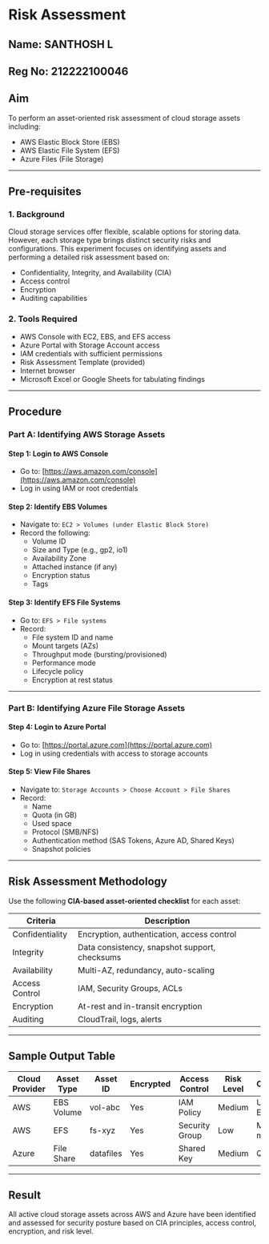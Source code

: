 # Risk Assessment
## Name: SANTHOSH L
## Reg No: 212222100046

## Aim
To perform an asset-oriented risk assessment of cloud storage assets including:
- AWS Elastic Block Store (EBS)
- AWS Elastic File System (EFS)
- Azure Files (File Storage)

---

## Pre-requisites

### 1. Background
Cloud storage services offer flexible, scalable options for storing data. However, each storage type brings distinct security risks and configurations. This experiment focuses on identifying assets and performing a detailed risk assessment based on:
- Confidentiality, Integrity, and Availability (CIA)
- Access control
- Encryption
- Auditing capabilities

### 2. Tools Required
- AWS Console with EC2, EBS, and EFS access  
- Azure Portal with Storage Account access  
- IAM credentials with sufficient permissions  
- Risk Assessment Template (provided)  
- Internet browser  
- Microsoft Excel or Google Sheets for tabulating findings

---

## Procedure

### Part A: Identifying AWS Storage Assets

#### Step 1: Login to AWS Console
- Go to: [https://aws.amazon.com/console](https://aws.amazon.com/console)  
- Log in using IAM or root credentials

#### Step 2: Identify EBS Volumes
- Navigate to: `EC2 > Volumes (under Elastic Block Store)`
- Record the following:
  - Volume ID
  - Size and Type (e.g., gp2, io1)
  - Availability Zone
  - Attached instance (if any)
  - Encryption status
  - Tags

#### Step 3: Identify EFS File Systems
- Go to: `EFS > File systems`
- Record:
  - File system ID and name
  - Mount targets (AZs)
  - Throughput mode (bursting/provisioned)
  - Performance mode
  - Lifecycle policy
  - Encryption at rest status

---

### Part B: Identifying Azure File Storage Assets

#### Step 4: Login to Azure Portal
- Go to: [https://portal.azure.com](https://portal.azure.com)
- Log in using credentials with access to storage accounts

#### Step 5: View File Shares
- Navigate to: `Storage Accounts > Choose Account > File Shares`
- Record:
  - Name
  - Quota (in GB)
  - Used space
  - Protocol (SMB/NFS)
  - Authentication method (SAS Tokens, Azure AD, Shared Keys)
  - Snapshot policies

---

## Risk Assessment Methodology

Use the following **CIA-based asset-oriented checklist** for each asset:

| Criteria         | Description                                  |
|------------------|----------------------------------------------|
| Confidentiality  | Encryption, authentication, access control   |
| Integrity        | Data consistency, snapshot support, checksums|
| Availability     | Multi-AZ, redundancy, auto-scaling           |
| Access Control   | IAM, Security Groups, ACLs                   |
| Encryption       | At-rest and in-transit encryption            |
| Auditing         | CloudTrail, logs, alerts                     |

---

## Sample Output Table

| Cloud Provider | Asset Type | Asset ID  | Encrypted | Access Control  | Risk Level | Comments         |
|----------------|------------|-----------|-----------|------------------|------------|------------------|
| AWS            | EBS Volume | vol-abc   | Yes       | IAM Policy       | Medium     | Used by EC2      |
| AWS            | EFS        | fs-xyz    | Yes       | Security Group   | Low        | Multi-AZ mount   |
| Azure          | File Share | datafiles | Yes       | Shared Key       | Medium     | Quota 1TB        |

---

## Result

All active cloud storage assets across AWS and Azure have been identified and assessed for security posture based on CIA principles, access control, encryption, and risk level.
